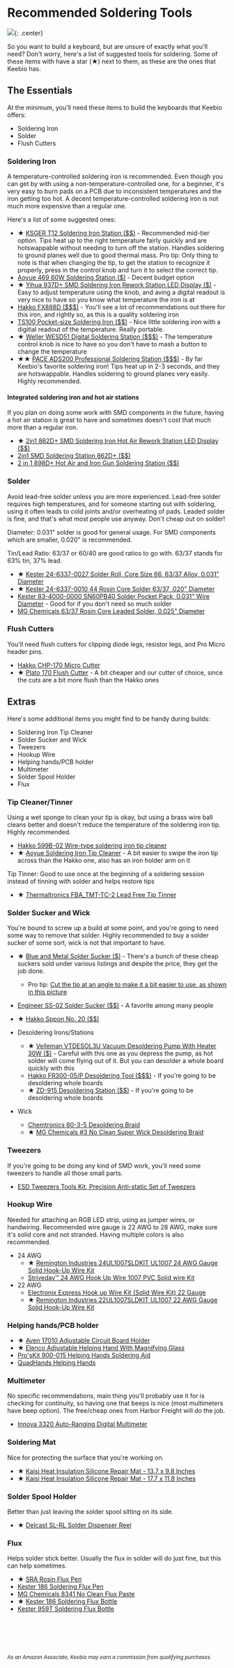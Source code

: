 # Recommended Soldering Tools

![](https://s3.amazonaws.com/docs.keeb.io/assets/images/tools.jpg){: .center}

So you want to build a keyboard, but are unsure of exactly what you'll need? Don't worry, here's a list of suggested tools for soldering. Some of these items with have a star (★) next to them, as these are the ones that Keebio has.

## The Essentials

At the minimum, you'll need these items to build the keyboards that Keebio offers:

- Soldering Iron
- Solder
- Flush Cutters

### Soldering Iron

A temperature-controlled soldering iron is recommended. Even though you can get by with using a non-temperature-controlled one, for a beginner, it's very easy to burn pads on a PCB due to inconsistent temperatures and the iron getting too hot. A decent temperature-controlled soldering iron is not much more expensive than a regular one.

Here's a list of some suggested ones:

- ★ [KSGER T12 Soldering Iron Station ($$)](https://www.amazon.com/KSGER-Temperature-Controller-Electronic-Equipments/dp/B07PYFSCJ9/ref=as_li_ss_tl?ie=UTF8&linkCode=ll1&tag=keebio-20&linkId=822712355244e8e266aa9f3a0e9cc199&language=en_US) - Recommended mid-tier option. Tips heat up to the right temperature fairly quickly and are hotswappable without needing to turn off the station. Handles soldering to ground planes well due to good thermal mass. Pro tip: Only thing to note is that when changing the tip, to get the station to recognize it properly, press in the control knob and turn it to select the correct tip.
- [Aoyue 469 60W Soldering Station ($)](https://www.amazon.com/Aoyue-Variable-Soldering-Station-Removable/dp/B00MCVCHJM/ref=as_li_ss_tl?ie=UTF8&linkCode=ll1&tag=keebio-20&linkId=f136b5fe148e146456b20f7667ab01ca&language=en_US) - Decent budget option
- ★ [Yihua 937D+ SMD Soldering Iron Rework Station LED Display ($)](https://www.amazon.com/Professional-Digital-Soldering-Station-Switch/dp/B07YSCBZ4F/ref=as_li_ss_tl?crid=3N1M0SIYEM586&dchild=1&keywords=937d+soldering+station&qid=1587486069&s=hi&sprefix=937d+,tools,166&sr=1-5&linkCode=ll1&tag=keebio-20&linkId=ab6d36bdb26b24471f952743473b2e02&language=en_US) - Easy to adjust temperature using the knob, and aving a digital readout is very nice to have so you know what temperature the iron is at
- [Hakko FX888D ($$$)](https://www.amazon.com/gp/product/B00ANZRT4M/ref=as_li_ss_tl?ie=UTF8&linkCode=ll1&tag=keebio-20&linkId=29b2b3842b2687b17e8cc6cc98e3ef11&language=en_US) - You'll see a lot of recommendations out there for this iron, and rightly so, as this is a quality soldering iron
- [TS100 Pocket-size Soldering Iron ($$)](https://www.amazon.com/UY-CHAN-Programmable-Pocket-size-Acceleration/dp/B01MDTO6X7/ref=as_li_ss_tl?ie=UTF8&linkCode=ll1&tag=keebio-20&linkId=0c58d1029ca0228c71d9b6d7adb569e5&language=en_US) - Nice little soldering iron with a digitial readout of the temperature. Really portable.
- ★ [Weller WESD51 Digital Soldering Station ($$$)](https://www.amazon.com/Weller-WESD51-Digital-Soldering-Station/dp/B000ARU9PO/ref=as_li_ss_tl?ie=UTF8&linkCode=ll1&tag=keebio-20&linkId=e5530908a7dfd62e56e9a0e9e6c75b08&language=en_US) - The temperature control knob is nice to have so you don't have to mash a button to change the temperature
- ★★ [PACE ADS200 Professional Soldering Station ($$$)](https://www.amazon.com/PACE-ADS200-Professional-Soldering-Station/dp/B07KY58984/ref=as_li_ss_tl?keywords=ads200&qid=1582429726&sr=8-1&linkCode=ll1&tag=keebio-20&linkId=92236c548c2db681739944b0d3656f7f&language=en_US) - By far Keebio's favorite soldering iron! Tips heat up in 2-3 seconds, and they are hotswappable. Handles soldering to ground planes very easily. Highly recommended.

#### Integrated soldering iron and hot air stations

If you plan on doing some work with SMD components in the future, having a hot air station is great to have and sometimes doesn't cost that much more than a regular iron.

- ★ [2in1 862D+ SMD Soldering Iron Hot Air Rework Station LED Display ($$)](https://www.amazon.com/VIVOHOME-Soldering-Rework-Station-Nozzles/dp/B07JJWRRN1/ref=as_li_ss_tl?dchild=1&keywords=862d+&qid=1587486703&s=hi&sr=1-6&linkCode=ll1&tag=keebio-20&linkId=9954bb92bc149f84ef70f618bb39a621&language=en_US)
- [2in1 SMD Soldering Station 862D+ ($$)](https://www.amazon.com/Soldering-Station-Display-Nozzles-Welding/dp/B083FMJ1PF/ref=as_li_ss_tl?crid=2GKBLS8EQOW9D&dchild=1&keywords=862d+&qid=1587486747&s=hi&sprefix=862d,tools,153&sr=1-3&linkCode=ll1&tag=keebio-20&linkId=8da408fa43c7bae2db5c87d24da4a746&language=en_US)
- [2 in 1 898D+ Hot Air and Iron Gun Soldering Station ($$)](https://www.amazon.com/VIVOHOME-Soldering-Rework-Station-Nozzles/dp/B07JX641M7/ref=as_li_ss_tl?dchild=1&keywords=898D+&qid=1587486793&s=hi&sr=1-1&linkCode=ll1&tag=keebio-20&linkId=3960440c1328efbfcb2108c7185fbe1b&language=en_US)



### Solder

Avoid lead-free solder unless you are more experienced. Lead-free solder requires high temperatures, and for someone starting out with soldering, using it often leads to cold joints and/or overheating of pads. Leaded solder is fine, and that's what most people use anyway. Don't cheap out on solder!

Diameter: 0.031" solder is good for general usage. For SMD components which are smaller, 0.020" is recommended.

Tin/Lead Ratio: 63/37 or 60/40 are good ratios to go with. 63/37 stands for 63% tin, 37% lead.

- ★ [Kester 24-6337-0027 Solder Roll, Core Size 66, 63/37 Alloy, 0.031" Diameter](https://www.amazon.com/Kester-24-6337-0027-Solder-Alloy-Diameter/dp/B0149K4JTY/ref=as_li_ss_tl?s=hi&linkCode=ll1&tag=keebio-20&linkId=5b11a1cceea42951c2929d842cfb7b14&language=en_US)
- ★ [Kester 24-6337-0010 44 Rosin Core Solder 63/37 .020" Diameter](https://www.amazon.com/dp/B00068IJWC/ref=as_li_ss_tl?ie=UTF8&linkCode=ll1&tag=keebio-20&linkId=935ab7f8a3102675ef2814748616ef91&language=en_US)
- [Kester 83-4000-0000 SN60PB40 Solder Pocket Pack, 0.031" Wire Diameter](https://www.amazon.com/Kester-83-4000-0000-SN60PB40-Solder-Diameter/dp/B00068IJNQ/ref=as_li_ss_tl?_encoding=UTF8&linkCode=ll1&tag=keebio-20&linkId=872764431470f06683bf23fad9bd2c15&language=en_US) - Good for if you don't need so much solder
- [MG Chemicals 63/37 Rosin Core Leaded Solder, 0.025" Diameter](https://www.amazon.com/MG-Chemicals-Leaded-Solder-Diameter/dp/B005T8N1QI/ref=as_li_ss_tl?crid=PHWJ9L55OIZV&dchild=1&keywords=mg+chemicals+solder&qid=1587486831&s=hi&sprefix=mg+chemica,tools,146&sr=1-4&th=1&linkCode=ll1&tag=keebio-20&linkId=015bf2da318f2ea9ca3c3f9e30c7107d&language=en_US)

### Flush Cutters

You'll need flush cutters for clipping diode legs, resistor legs, and Pro Micro header pins.

- [Hakko CHP-170 Micro Cutter](https://www.amazon.com/Hakko-CHP-170-Micro-Cutter/dp/B07V274SV4/ref=as_li_ss_tl?s=industrial&th=1&linkCode=ll1&tag=keebio-20&linkId=d5a218734ec4304fce678fdbdcd41da8&language=en_US)
- ★ [Plato 170 Flush Cutter](https://www.amazon.com/Pliers-Electrical-Cutters-Cutting-Diagonal/dp/B0188DHO40/ref=as_li_ss_tl?pf_rd_m=ATVPDKIKX0DER&linkCode=ll1&tag=keebio-20&linkId=36bb31bebc9d51e3f1fbc8f701c87638&language=en_US) - A bit cheaper and our cutter of choice, since the cuts are a bit more flush than the Hakko ones

## Extras

Here's some additional items you might find to be handy during builds:

- Soldering Iron Tip Cleaner
- Solder Sucker and Wick
- Tweezers
- Hookup Wire
- Helping hands/PCB holder
- Multimeter
- Solder Spool Holder
- Flux

### Tip Cleaner/Tinner

Using a wet sponge to clean your tip is okay, but using a brass wire ball cleans better and doesn't reduce the temperature of the soldering iron tip. Highly recommended.

- [Hakko 599B-02 Wire-type soldering iron tip cleaner](https://www.amazon.com/Hakko-599B-02-Wire-type-soldering-cleaner/dp/B00FZPGDLA/ref=as_li_ss_tl?s=industrial&linkCode=ll1&tag=keebio-20&linkId=c51683fd3e9f46a1dd24abcedb5d3ed0&language=en_US)
- ★ [Aoyue Soldering Iron Tip Cleaner](https://www.amazon.com/Aoyue-Soldering-Cleaner-sponge-needed/dp/B005C789EU/ref=as_li_ss_tl?s=industrial&linkCode=ll1&tag=keebio-20&linkId=f3f9b94f164f08e0db0c3d747df171af&language=en_US) - A bit easier to swipe the iron tip across than the Hakko one, also has an iron holder arm on it

Tip Tinner: Good to use once at the beginning of a soldering session instead of tinning with solder and helps restore tips

- ★ [Thermaltronics FBA_TMT-TC-2 Lead Free Tip Tinner](https://www.amazon.com/Thermaltronics-FBA_TMT-TC-2-Lead-Tinner-Container/dp/B00NS4J6BY/ref=as_li_ss_tl?s=industrial&linkCode=ll1&tag=keebio-20&linkId=86661a5d933e89db8ff7850501d23c37&language=en_US)

### Solder Sucker and Wick

You're bound to screw up a build at some point, and you're going to need some way to remove that solder. Highly recommended to buy a solder sucker of some sort, wick is not that important to have.

- ★ [Blue and Metal Solder Sucker ($)](https://www.amazon.com/Desoldering-Solder-Sucker-Length-Remover/dp/B07BB8DGMP/ref=as_li_ss_tl?ie=UTF8&linkCode=ll1&tag=keebio-20&linkId=6d99e11bc738533735139d3d3b390f8a&language=en_US) - There's a bunch of these cheap suckers sold under various listings and despite the price, they get the job done.
    - Pro tip: [Cut the tip at an angle to make it a bit easier to use, as shown in this picture](https://s3.amazonaws.com/docs.keeb.io/assets/images/misc/desoldering-pump-cut.jpg)
- [Engineer SS-02 Solder Sucker ($$)](https://www.amazon.com/Engineer-SS-02-Solder-Sucker/dp/B002MJMXD4/ref=as_li_ss_tl?s=industrial&linkCode=ll1&tag=keebio-20&linkId=7871903be569afcf5f3fd1af23306faf&language=en_US) - A favorite among many people
- ★ [Hakko Sppon No. 20 ($$)](http://www.hakko.com/english/products/hakko_sppon_tips.html)

- Desoldering Irons/Stations
    - ★ [Velleman VTDESOL3U Vacuum Desoldering Pump With Heater 30W ($)](https://www.amazon.com/Velleman-VTDESOL3U-Vacuum-Desoldering-Heater/dp/B00B88FRME/ref=as_li_ss_tl?s=industrial&linkCode=ll1&tag=keebio-20&linkId=ee8d28b76bb7b031bd8440fb9f73d50d&language=en_US) - Careful with this one as you depress the pump, as hot solder will come flying out of it. But you can desolder a whole board quickly with this
    - [Hakko FR300-05/P Desoldering Tool ($$$)](https://www.amazon.com/Hakko-FR300-05-P-Desoldering-Tool/dp/B00KWM69C4/ref=as_li_ss_tl?ie=UTF8&linkCode=ll1&tag=keebio-20&linkId=c8c3105fd78098279de1ae469cdb0c7b&language=en_US) - If you're going to be desoldering whole boards
    - ★ [ZD-915 Desoldering Station ($$)](https://www.amazon.com/Digital-Desoldering-Station-Anesty-Professional/dp/B07542D82F/ref=as_li_ss_tl?ie=UTF8&linkCode=ll1&tag=keebio-20&linkId=f4f09b107050b2f07d875a8b7e5099e6&language=en_US) - If you're going to be desoldering whole boards
- Wick
    - [Chemtronics 80-3-5 Desoldering Braid](https://www.amazon.com/CHEMTRONICS-80-3-5-BRAID-DESOLDERING-ROSIN/dp/B00DJVY1PW/ref=as_li_ss_tl?ie=UTF8&linkCode=ll1&tag=keebio-20&linkId=ba3cde1ec71287d1c38053493fe6d90c&language=en_US)
    - ★ [MG Chemicals #3 No Clean Super Wick Desoldering Braid](https://www.amazon.com/MG-Chemicals-Clean-Desoldering-Length/dp/B00424S2C8/ref=as_li_ss_tl?s=hi&linkCode=ll1&tag=keebio-20&linkId=b844cf5b17be4a1542a064e770383495&language=en_US)

### Tweezers

If you're going to be doing any kind of SMD work, you'll need some tweezers to handle all those small parts.

- [ESD Tweezers Tools Kit, Precision Anti-static Set of Tweezers](https://www.amazon.com/Precision-Anti-static-Non-magnetic-Multi-standard-Electronics/dp/B06XXXQHS8/ref=as_li_ss_tl?s=hi&linkCode=ll1&tag=keebio-20&linkId=3572bd0e6bc33ed65085f4cdf81b197f&language=en_US)

### Hookup Wire

Needed for attaching an RGB LED strip, using as jumper wires, or handwiring. Recommended wire gauge is 22 AWG to 28 AWG, make sure it's solid core and not stranded. Having multiple colors is also recommended.

- 24 AWG
    - ★ [Remington Industries 24UL1007SLDKIT UL1007 24 AWG Gauge Solid Hook-Up Wire Kit](https://www.amazon.com/Remington-Industries-24UL1007SLDKIT-Hook-Up-Diameter/dp/B010IBYABA/ref=as_li_ss_tl?ie=UTF8&linkCode=ll1&tag=keebio-20&linkId=6cd06f31a7f4a885396d94b46912dd34&language=en_US)
    - [Striveday™ 24 AWG Hook Up Wire 1007 PVC Solid wire Kit](https://www.amazon.com/StrivedayTM-Solid-Electric-gauge-32-8ft/dp/B077HWS5XV/ref=as_li_ss_tl?ie=UTF8&linkCode=ll1&tag=keebio-20&linkId=5c55bbbc99146ccecb8ac50d624b14e4&language=en_US)
- 22 AWG
    - [Electronix Express Hook up Wire Kit (Solid Wire Kit) 22 Gauge](https://www.amazon.com/Electronix-Express-Hook-Wire-Solid/dp/B00B4ZRPEY/ref=as_li_ss_tl?ie=UTF8&linkCode=ll1&tag=keebio-20&linkId=17637e0b02ed3875e7c6ea0adf91837f&language=en_US)
    - ★ [Remington Industries 22UL1007SLDKIT UL1007 22 AWG Gauge Solid Hook-Up Wire Kit](https://www.amazon.com/Remington-Industries-22UL1007SLDKIT-Hook-Up-Diameter/dp/B010IBY5QU/ref=as_li_ss_tl?ie=UTF8&linkCode=ll1&tag=keebio-20&linkId=04cb4ebed73b00f2a0139fae9f68b7e9&language=en_US)

### Helping hands/PCB holder

- ★ [Aven 17010 Adjustable Circuit Board Holder](https://www.amazon.com/Aven-17010-Adjustable-Circuit-Holder/dp/B00Q2TTQEE/ref=as_li_ss_tl?_encoding=UTF8&linkCode=ll1&tag=keebio-20&linkId=d6720b32a4f0e483f039daad5ece47e2&language=en_US)
- ★ [Elenco Adjustable Helping Hand With Magnifying Glass](https://www.amazon.com/Elenco-Helping-Magnifying-Case-Iron-Chrome/dp/B0002LLWYK/ref=as_li_ss_tl?ie=UTF8&linkCode=ll1&tag=keebio-20&linkId=8aac7238a008f6e2d3de05abba7fd752&language=en_US)
- [Pro'sKit 900-015 Helping Hands Soldering Aid](https://www.amazon.com/ProsKit-900-015-Helping-Hands-Soldering/dp/B002PIA6Z4/ref=as_li_ss_tl?ie=UTF8&linkCode=ll1&tag=keebio-20&linkId=1b449a3b141a734d29f6f9b8b2bf3d40&language=en_US)
- [QuadHands Helping Hands](https://www.amazon.com/QuadHands-Helping-Hands-Third-Soldering/dp/B00GIKVP5K/ref=as_li_ss_tl?ie=UTF8&linkCode=ll1&tag=keebio-20&linkId=c3d5358ea9f79d387d58219a17524bd2&language=en_US)

### Multimeter

No specific recommendations, main thing you'll probably use it for is checking for continuity, so having one that beeps is nice (most multimeters have beep option). The free/cheap ones from Harbor Freight will do the job.

- [Innova 3320 Auto-Ranging Digital Multimeter](https://www.amazon.com/Innova-3320-Auto-Ranging-Digital-Multimeter/dp/B000EVYGZA/ref=as_li_ss_tl?s=hi&linkCode=ll1&tag=keebio-20&linkId=ba421ecf86e31fec2f3383096d64b3dc&language=en_US)

### Soldering Mat

Nice for protecting the surface that you're working on.

- ★ [Kaisi Heat Insulation Silicone Repair Mat - 13.7 x 9.8 Inches](https://www.amazon.com/gp/product/B07DGVJ17H/ref=as_li_tl?ie=UTF8&camp=1789&creative=9325&creativeASIN=B07DGVJ17H&linkCode=as2&tag=keebio-20&linkId=cf175952101d8a2c8bfd2714008cce98)
- ★ [Kaisi Heat Insulation Silicone Repair Mat - 17.7 x 11.8 Inches](https://www.amazon.com/gp/product/B07DGVRYL3/ref=as_li_qf_asin_il_tl?ie=UTF8&tag=keebio-20&creative=9325&linkCode=as2&creativeASIN=B07DGVRYL3&linkId=92a08c8b0d5e33ebe9f4e45baca69e2f)

### Solder Spool Holder

Better than just leaving the solder spool sitting on its side.

- ★ [Delcast SL-RL Solder Dispenser Reel](https://www.amazon.com/Delcast-SL-RL-Solder-Dispenser-Reel/dp/B00PQF98X4/ref=as_li_ss_tl?s=hi&linkCode=ll1&tag=keebio-20&linkId=929c3d8f054e78664d835ebe35ed5b3e&language=en_US)

### Flux

Helps solder stick better. Usually the flux in solder will do just fine, but this can help sometimes.

- ★ [SRA Rosin Flux Pen](https://www.amazon.com/SRA-Soldering-Products-PEN_RMA-99-20/dp/B008OC3VMU/ref=as_li_ss_tl?s=hi&linkCode=ll1&tag=keebio-20&linkId=2e8e5104d8059090efd3539c25d1f477&language=en_US)
- [Kester 186 Soldering Flux Pen](https://www.amazon.com/Tools-Harware-8310000186-Kester-Soldering/dp/B00YL1D3US/ref=as_li_ss_tl?s=hi&linkCode=ll1&tag=keebio-20&linkId=31c80be77d72a27ba00555707effdbfd&language=en_US)
- [MG Chemicals 8341 No Clean Flux Paste](https://www.amazon.com/MG-Chemicals-milliliters-Pneumatic-Dispensing/dp/B00425FUW2/ref=as_li_ss_tl?dchild=1&keywords=solder+flux&qid=1587487949&s=hi&sr=1-4&linkCode=ll1&tag=keebio-20&linkId=6288fa2402948364a75a7866938c406a&language=en_US)
- ★ [Kester 186 Soldering Flux Bottle](https://www.amazon.com/Kester-Rosin-Soldering-Bottle-Clean/dp/B01MR49JY1/ref=as_li_ss_tl?dchild=1&keywords=solder+flux&qid=1587487979&s=hi&sr=1-12&linkCode=ll1&tag=keebio-20&linkId=9cb3dd0384f0f0ab6835205ba9a6a1f5&language=en_US)
- [Kester 959T Soldering Flux Bottle](https://www.amazon.com/Kester-959T-Soldering-Bottle-Clean/dp/B01N11M60P/ref=as_li_ss_tl?dchild=1&keywords=solder+flux+959T&qid=1587488041&s=hi&sr=1-2&linkCode=ll1&tag=keebio-20&linkId=5b07a604d4dce88743bb245d8f7a861b&language=en_US)

<br><br><br><br>

<sub>*As an Amazon Associate, Keebio may earn a commission from qualifying purchases.*</sub>